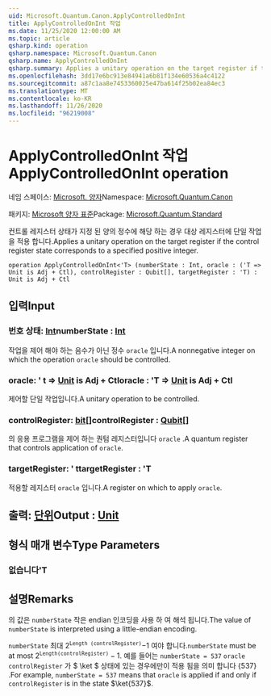 ```yaml
---
uid: Microsoft.Quantum.Canon.ApplyControlledOnInt
title: ApplyControlledOnInt 작업
ms.date: 11/25/2020 12:00:00 AM
ms.topic: article
qsharp.kind: operation
qsharp.namespace: Microsoft.Quantum.Canon
qsharp.name: ApplyControlledOnInt
qsharp.summary: Applies a unitary operation on the target register if the control register state corresponds to a specified positive integer.
ms.openlocfilehash: 3dd17e6bc913e84941a6b81f134e60536a4c4122
ms.sourcegitcommit: a87c1aa8e7453360025e47ba614f25b02ea84ec3
ms.translationtype: MT
ms.contentlocale: ko-KR
ms.lasthandoff: 11/26/2020
ms.locfileid: "96219008"
---
```

# <a name="applycontrolledonint-operation"></a><span data-ttu-id="93430-102">ApplyControlledOnInt 작업</span><span class="sxs-lookup"><span data-stu-id="93430-102">ApplyControlledOnInt operation</span></span>

<span data-ttu-id="93430-103">네임 스페이스: [Microsoft. 양자](xref:Microsoft.Quantum.Canon)</span><span class="sxs-lookup"><span data-stu-id="93430-103">Namespace: [Microsoft.Quantum.Canon](xref:Microsoft.Quantum.Canon)</span></span>

<span data-ttu-id="93430-104">패키지: [Microsoft 양자 표준](https://nuget.org/packages/Microsoft.Quantum.Standard)</span><span class="sxs-lookup"><span data-stu-id="93430-104">Package: [Microsoft.Quantum.Standard](https://nuget.org/packages/Microsoft.Quantum.Standard)</span></span>


<span data-ttu-id="93430-105">컨트롤 레지스터 상태가 지정 된 양의 정수에 해당 하는 경우 대상 레지스터에 단일 작업을 적용 합니다.</span><span class="sxs-lookup"><span data-stu-id="93430-105">Applies a unitary operation on the target register if the control register state corresponds to a specified positive integer.</span></span>

```qsharp
operation ApplyControlledOnInt<'T> (numberState : Int, oracle : ('T => Unit is Adj + Ctl), controlRegister : Qubit[], targetRegister : 'T) : Unit is Adj + Ctl
```


## <a name="input"></a><span data-ttu-id="93430-106">입력</span><span class="sxs-lookup"><span data-stu-id="93430-106">Input</span></span>

### <a name="numberstate--int"></a><span data-ttu-id="93430-107">번호 상태: [Int](xref:microsoft.quantum.lang-ref.int)</span><span class="sxs-lookup"><span data-stu-id="93430-107">numberState : [Int](xref:microsoft.quantum.lang-ref.int)</span></span>

<span data-ttu-id="93430-108">작업을 제어 해야 하는 음수가 아닌 정수 `oracle` 입니다.</span><span class="sxs-lookup"><span data-stu-id="93430-108">A nonnegative integer on which the operation `oracle` should be controlled.</span></span>


### <a name="oracle--t--unit--is-adj--ctl"></a><span data-ttu-id="93430-109">oracle: ' t => [Unit](xref:microsoft.quantum.lang-ref.unit)  is Adj + Ctl</span><span class="sxs-lookup"><span data-stu-id="93430-109">oracle : 'T => [Unit](xref:microsoft.quantum.lang-ref.unit)  is Adj + Ctl</span></span>

<span data-ttu-id="93430-110">제어할 단일 작업입니다.</span><span class="sxs-lookup"><span data-stu-id="93430-110">A unitary operation to be controlled.</span></span>


### <a name="controlregister--qubit"></a><span data-ttu-id="93430-111">controlRegister: [bit](xref:microsoft.quantum.lang-ref.qubit)[]</span><span class="sxs-lookup"><span data-stu-id="93430-111">controlRegister : [Qubit](xref:microsoft.quantum.lang-ref.qubit)[]</span></span>

<span data-ttu-id="93430-112">의 응용 프로그램을 제어 하는 퀀텀 레지스터입니다 `oracle` .</span><span class="sxs-lookup"><span data-stu-id="93430-112">A quantum register that controls application of `oracle`.</span></span>


### <a name="targetregister--t"></a><span data-ttu-id="93430-113">targetRegister: ' t</span><span class="sxs-lookup"><span data-stu-id="93430-113">targetRegister : 'T</span></span>

<span data-ttu-id="93430-114">적용할 레지스터 `oracle` 입니다.</span><span class="sxs-lookup"><span data-stu-id="93430-114">A register on which to apply `oracle`.</span></span>



## <a name="output--unit"></a><span data-ttu-id="93430-115">출력: [단위](xref:microsoft.quantum.lang-ref.unit)</span><span class="sxs-lookup"><span data-stu-id="93430-115">Output : [Unit](xref:microsoft.quantum.lang-ref.unit)</span></span>



## <a name="type-parameters"></a><span data-ttu-id="93430-116">형식 매개 변수</span><span class="sxs-lookup"><span data-stu-id="93430-116">Type Parameters</span></span>

### <a name="t"></a><span data-ttu-id="93430-117">없습니다</span><span class="sxs-lookup"><span data-stu-id="93430-117">'T</span></span>



## <a name="remarks"></a><span data-ttu-id="93430-118">설명</span><span class="sxs-lookup"><span data-stu-id="93430-118">Remarks</span></span>

<span data-ttu-id="93430-119">의 값은 `numberState` 작은 endian 인코딩을 사용 하 여 해석 됩니다.</span><span class="sxs-lookup"><span data-stu-id="93430-119">The value of `numberState` is interpreted using a little-endian encoding.</span></span>

<span data-ttu-id="93430-120">`numberState` 최대 $2 ^ \texttt{Length (controlRegister)}-$1 여야 합니다.</span><span class="sxs-lookup"><span data-stu-id="93430-120">`numberState` must be at most $2^\texttt{Length(controlRegister)} - 1$.</span></span>
<span data-ttu-id="93430-121">예를 들어는 `numberState = 537` `oracle` `controlRegister` 가 $ \ket $ 상태에 있는 경우에만이 적용 됨을 의미 합니다 {537} .</span><span class="sxs-lookup"><span data-stu-id="93430-121">For example, `numberState = 537` means that `oracle` is applied if and only if `controlRegister` is in the state $\ket{537}$.</span></span>